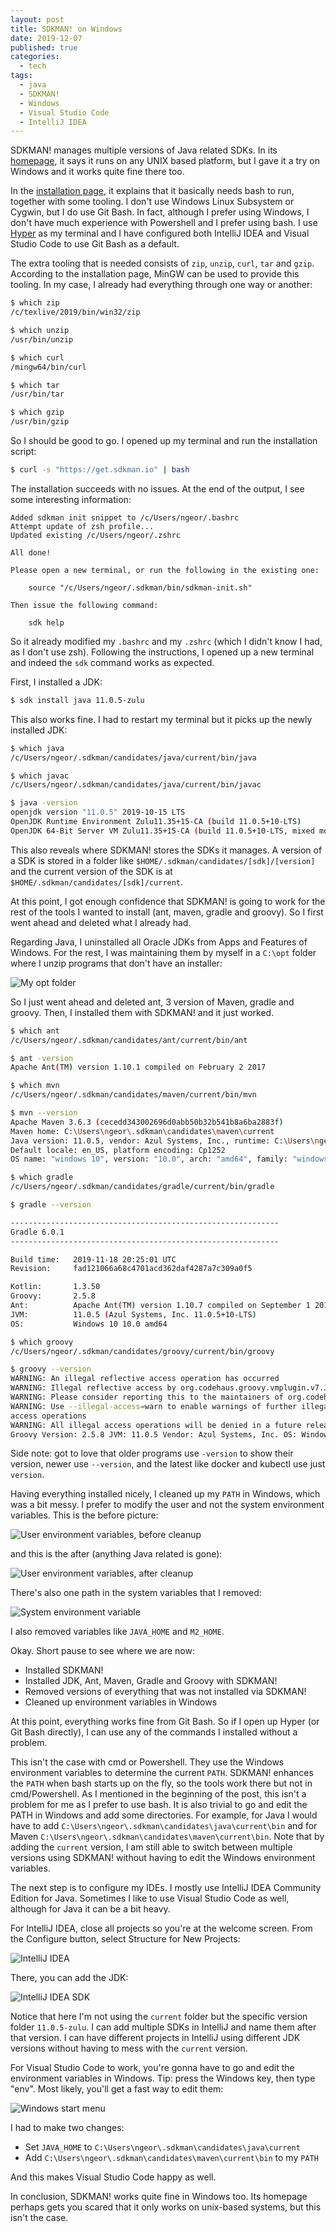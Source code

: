 ```yaml
---
layout: post
title: SDKMAN! on Windows
date: 2019-12-07
published: true
categories:
  - tech
tags:
  - java
  - SDKMAN!
  - Windows
  - Visual Studio Code
  - IntelliJ IDEA
---
```


SDKMAN! manages multiple versions of Java related SDKs. In its
[homepage](https://sdkman.io/), it says it runs on any UNIX based platform, but
I gave it a try on Windows and it works quite fine there too.

In the [installation page](https://sdkman.io/install), it explains that it
basically needs bash to run, together with some tooling. I don't use Windows
Linux Subsystem or Cygwin, but I do use Git Bash. In fact, although I prefer
using Windows, I don't have much experience with Powershell and I prefer using
bash. I use [Hyper](https://hyper.is/) as my terminal and I have configured both
IntelliJ IDEA and Visual Studio Code to use Git Bash as a default.

The extra tooling that is needed consists of `zip`, `unzip`, `curl`, `tar` and
`gzip`. According to the installation page, MinGW can be used to provide this
tooling. In my case, I already had everything through one way or another:

```sh
$ which zip
/c/texlive/2019/bin/win32/zip

$ which unzip
/usr/bin/unzip

$ which curl
/mingw64/bin/curl

$ which tar
/usr/bin/tar

$ which gzip
/usr/bin/gzip
```

So I should be good to go. I opened up my terminal and run the installation
script:

```sh
$ curl -s "https://get.sdkman.io" | bash
```

The installation succeeds with no issues. At the end of the output, I see some
interesting information:

```
Added sdkman init snippet to /c/Users/ngeor/.bashrc
Attempt update of zsh profile...
Updated existing /c/Users/ngeor/.zshrc

All done!

Please open a new terminal, or run the following in the existing one:

    source "/c/Users/ngeor/.sdkman/bin/sdkman-init.sh"

Then issue the following command:

    sdk help
```

So it already modified my `.bashrc` and my `.zshrc` (which I didn't know I had,
as I don't use zsh). Following the instructions, I opened up a new terminal and
indeed the `sdk` command works as expected.

First, I installed a JDK:

```sh
$ sdk install java 11.0.5-zulu
```

This also works fine. I had to restart my terminal but it picks up the newly
installed JDK:

```sh
$ which java
/c/Users/ngeor/.sdkman/candidates/java/current/bin/java

$ which javac
/c/Users/ngeor/.sdkman/candidates/java/current/bin/javac

$ java -version
openjdk version "11.0.5" 2019-10-15 LTS
OpenJDK Runtime Environment Zulu11.35+15-CA (build 11.0.5+10-LTS)
OpenJDK 64-Bit Server VM Zulu11.35+15-CA (build 11.0.5+10-LTS, mixed mode)
```

This also reveals where SDKMAN! stores the SDKs it manages. A version of a SDK
is stored in a folder like `$HOME/.sdkman/candidates/[sdk]/[version]` and the
current version of the SDK is at `$HOME/.sdkman/candidates/[sdk]/current`.

At this point, I got enough confidence that SDKMAN! is going to work for the
rest of the tools I wanted to install (ant, maven, gradle and groovy). So I
first went ahead and deleted what I already had.

Regarding Java, I uninstalled all Oracle JDKs from Apps and Features of Windows.
For the rest, I was maintaining them by myself in a `C:\opt` folder where I
unzip programs that don't have an installer:

<img src="/assets/2019/12/2019-12-07 08_06_38-opt.png" alt="My opt folder" />

So I just went ahead and deleted ant, 3 version of Maven, gradle and groovy.
Then, I installed them with SDKMAN! and it just worked.

```sh
$ which ant
/c/Users/ngeor/.sdkman/candidates/ant/current/bin/ant

$ ant -version
Apache Ant(TM) version 1.10.1 compiled on February 2 2017

$ which mvn
/c/Users/ngeor/.sdkman/candidates/maven/current/bin/mvn

$ mvn --version
Apache Maven 3.6.3 (cecedd343002696d0abb50b32b541b8a6ba2883f)
Maven home: C:\Users\ngeor\.sdkman\candidates\maven\current
Java version: 11.0.5, vendor: Azul Systems, Inc., runtime: C:\Users\ngeor\.sdkman\candidates\java\current
Default locale: en_US, platform encoding: Cp1252
OS name: "windows 10", version: "10.0", arch: "amd64", family: "windows"

$ which gradle
/c/Users/ngeor/.sdkman/candidates/gradle/current/bin/gradle

$ gradle --version

------------------------------------------------------------
Gradle 6.0.1
------------------------------------------------------------

Build time:   2019-11-18 20:25:01 UTC
Revision:     fad121066a68c4701acd362daf4287a7c309a0f5

Kotlin:       1.3.50
Groovy:       2.5.8
Ant:          Apache Ant(TM) version 1.10.7 compiled on September 1 2019
JVM:          11.0.5 (Azul Systems, Inc. 11.0.5+10-LTS)
OS:           Windows 10 10.0 amd64

$ which groovy
/c/Users/ngeor/.sdkman/candidates/groovy/current/bin/groovy

$ groovy --version
WARNING: An illegal reflective access operation has occurred
WARNING: Illegal reflective access by org.codehaus.groovy.vmplugin.v7.Java7$1 (file:/C:/Users/ngeor/.sdkman/candidates/groovy/current/lib/groovy-2.5.8.jar) to constructor java.lang.invoke.MethodHandles$Lookup(java.lang.Class,int)
WARNING: Please consider reporting this to the maintainers of org.codehaus.groovy.vmplugin.v7.Java7$1
WARNING: Use --illegal-access=warn to enable warnings of further illegal reflective
access operations
WARNING: All illegal access operations will be denied in a future release
Groovy Version: 2.5.8 JVM: 11.0.5 Vendor: Azul Systems, Inc. OS: Windows 10
```

Side note: got to love that older programs use `-version` to show their version,
newer use `--version`, and the latest like docker and kubectl use just
`version`.

Having everything installed nicely, I cleaned up my `PATH` in Windows, which was
a bit messy. I prefer to modify the user and not the system environment
variables. This is the before picture:

<img src="/assets/2019/12/2019-12-07 07_58_30-before.png" alt="User environment variables, before cleanup" />

and this is the after (anything Java related is gone):

<img src="/assets/2019/12/2019-12-07 08_00_03-after.png" alt="User environment variables, after cleanup" />

There's also one path in the system variables that I removed:

<img src="/assets/2019/12/2019-12-07 08_00_49-system.png" alt="System environment variable" />

I also removed variables like `JAVA_HOME` and `M2_HOME`.

Okay. Short pause to see where we are now:

- Installed SDKMAN!
- Installed JDK, Ant, Maven, Gradle and Groovy with SDKMAN!
- Removed versions of everything that was not installed via SDKMAN!
- Cleaned up environment variables in Windows

At this point, everything works fine from Git Bash. So if I open up Hyper (or
Git Bash directly), I can use any of the commands I installed without a problem.

This isn't the case with cmd or Powershell. They use the Windows environment
variables to determine the current `PATH`. SDKMAN! enhances the `PATH` when bash
starts up on the fly, so the tools work there but not in cmd/Powershell. As I
mentioned in the beginning of the post, this isn't a problem for me as I prefer
to use bash. It is also trivial to go and edit the PATH in Windows and add some
directories. For example, for Java I would have to add
`C:\Users\ngeor\.sdkman\candidates\java\current\bin` and for Maven
`C:\Users\ngeor\.sdkman\candidates\maven\current\bin`. Note that by adding the
`current` version, I am still able to switch between multiple versions using
SDKMAN! without having to edit the Windows environment variables.

The next step is to configure my IDEs. I mostly use IntelliJ IDEA Community
Edition for Java. Sometimes I like to use Visual Studio Code as well, although
for Java it can be a bit heavy.

For IntelliJ IDEA, close all projects so you're at the welcome screen. From the
Configure button, select Structure for New Projects:

<img src="/assets/2019/12/2019-12-07 08_31_40-idea.png" alt="IntelliJ IDEA" />

There, you can add the JDK:

<img src="/assets/2019/12/2019-12-07 08_33_23-idea-sdk.png" alt="IntelliJ IDEA SDK" />

Notice that here I'm not using the `current` folder but the specific version
folder `11.0.5-zulu`. I can add multiple SDKs in IntelliJ and name them after
that version. I can have different projects in IntelliJ using different JDK
versions without having to mess with the `current` version.

For Visual Studio Code to work, you're gonna have to go and edit the environment
variables in Windows. Tip: press the Windows key, then type "env". Most likely,
you'll get a fast way to edit them:

<img src="/assets/2019/12/2019-12-07 10_47_28-env.png" alt="Windows start menu" />

I had to make two changes:

- Set `JAVA_HOME` to `C:\Users\ngeor\.sdkman\candidates\java\current`
- Add `C:\Users\ngeor\.sdkman\candidates\maven\current\bin` to my `PATH`

And this makes Visual Studio Code happy as well.

In conclusion, SDKMAN! works quite fine in Windows too. Its homepage perhaps
gets you scared that it only works on unix-based systems, but this isn't the
case.
